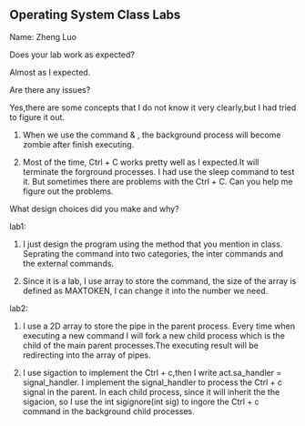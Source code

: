 ## Operating System Class Labs

Name: Zheng Luo


Does your lab work as expected?

Almost as I expected.



Are there any issues?

Yes,there are some concepts that I do not know it very clearly,but I had tried to figure it out.

1. When we use the command & , the background process will become zombie after finish executing.

2. Most of the time, Ctrl + C works pretty well as I expected.It will terminate the forground processes. I had use the sleep command to test it. But sometimes there are problems with the Ctrl + C. Can you help me figure out the problems.



What design choices did you make and why?

lab1:

1. I just design the program using the method that you mention in class. Seprating the command into two categories, the inter commands and the external commands.

2. Since it is a lab, I use array to store the command, the size of the array is defined as MAXTOKEN, I can change it into the number we need.
     

lab2:

1. I use a 2D array to store the pipe in the parent process. Every time when executing a new command I will fork a new child process which is the child of the main parent processes.The executing result will be redirecting into the array of pipes. 

2. I use sigaction to implement the Ctrl + c,then I write act.sa_handler = signal_handler. I implement the signal_handler to process the Ctrl + c signal in the parent.
In each child process, since it will inherit the the sigacion, so I use the int sigignore(int sig) to ingore the Ctrl + c command in the background child processes.

